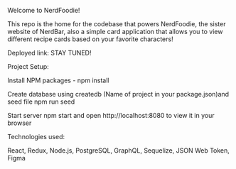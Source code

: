Welcome to NerdFoodie!  

This repo is the home for the codebase that powers NerdFoodie, the sister website of NerdBar, also a simple card application that allows you to view different recipe cards based on your favorite characters! 

Deployed link: STAY TUNED!

Project Setup:

Install NPM packages - npm install

Create database using createdb (Name of project in your package.json)and seed file npm run seed

Start server npm start and open http://localhost:8080 to view it in your browser

Technologies used: 

React, Redux, Node.js, PostgreSQL, GraphQL, Sequelize, JSON Web Token, Figma

